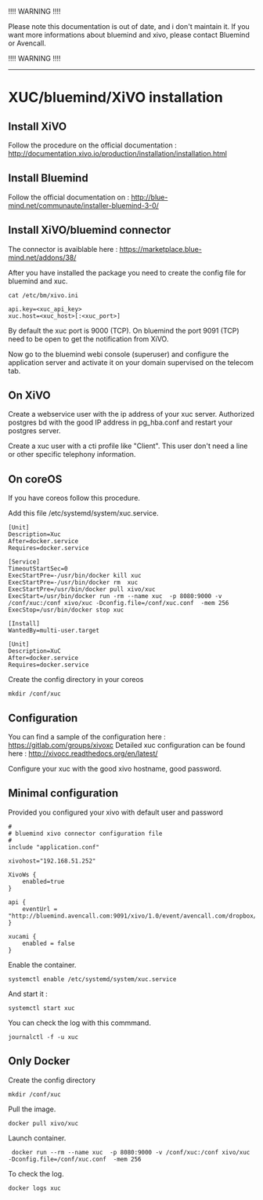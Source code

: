 !!!! WARNING !!!!

Please note this documentation is out of date, and i don't maintain it. If you want more informations about bluemind and xivo, please contact Bluemind or Avencall.

!!!! WARNING !!!!

--------------------------------------------------

XUC/bluemind/XiVO installation
==============================

Install XiVO
------------

Follow the procedure on the official documentation : http://documentation.xivo.io/production/installation/installation.html

Install Bluemind
----------------

Follow the official documentation on : http://blue-mind.net/communaute/installer-bluemind-3-0/

Install XiVO/bluemind connector
-------------------------------

The connector is avaiblable here : https://marketplace.blue-mind.net/addons/38/

After you have installed the package you need to create the config file for bluemind and xuc.

    cat /etc/bm/xivo.ini

    api.key=<xuc_api_key>
    xuc.host=<xuc_host>[:<xuc_port>]

By default the xuc port is 9000 (TCP). On bluemind the port 9091 (TCP) need to be open to get the notification from XiVO.

Now go to the bluemind webi console (superuser) and configure the application server and activate it on your domain supervised on the telecom tab.

On XiVO
-------

Create a webservice user with the ip address of your xuc server.
Authorized postgres bd with the good IP address in pg_hba.conf and restart your postgres server.

Create a xuc user with a cti profile like "Client". This user don't need a line or other specific telephony information.

On coreOS
---------

If you have coreos follow this procedure.

Add this file /etc/systemd/system/xuc.service.

    [Unit]
    Description=Xuc
    After=docker.service
    Requires=docker.service

    [Service]
    TimeoutStartSec=0
    ExecStartPre=-/usr/bin/docker kill xuc
    ExecStartPre=-/usr/bin/docker rm  xuc
    ExecStartPre=/usr/bin/docker pull xivo/xuc
    ExecStart=/usr/bin/docker run -rm --name xuc  -p 8080:9000 -v /conf/xuc:/conf xivo/xuc -Dconfig.file=/conf/xuc.conf  -mem 256
    ExecStop=/usr/bin/docker stop xuc

    [Install]
    WantedBy=multi-user.target

    [Unit]
    Description=XuC
    After=docker.service
    Requires=docker.service
    

Create the config directory in your coreos

    mkdir /conf/xuc

Configuration
-------------

You can find a sample of the configuration here : https://gitlab.com/groups/xivoxc
Detailed xuc configuration can be found here : http://xivocc.readthedocs.org/en/latest/

Configure your xuc with the good xivo hostname, good password.

Minimal configuration
---------------------

Provided you configured your xivo with default user and password

    #
    # bluemind xivo connector configuration file
    #
    include "application.conf"

    xivohost="192.168.51.252"

    XivoWs {
        enabled=true
    }

    api {
        eventUrl = "http://bluemind.avencall.com:9091/xivo/1.0/event/avencall.com/dropbox/"
    }

    xucami {
        enabled = false
    }

Enable the container.

    systemctl enable /etc/systemd/system/xuc.service

And start it :

    systemctl start xuc

You can check the log with this commmand.

    journalctl -f -u xuc

Only Docker
-----------

Create the config directory

    mkdir /conf/xuc

Pull the image.

    docker pull xivo/xuc

Launch container.

     docker run --rm --name xuc  -p 8080:9000 -v /conf/xuc:/conf xivo/xuc -Dconfig.file=/conf/xuc.conf  -mem 256

To check the log.

    docker logs xuc

